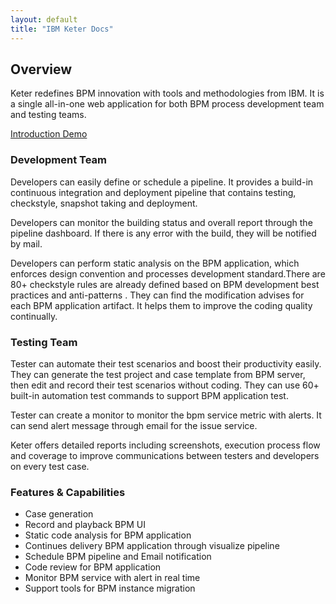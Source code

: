 ```yaml
---
layout: default
title: "IBM Keter Docs"
---
```


## Overview

Keter redefines BPM innovation with tools and methodologies from IBM. It is a single all-in-one web application  for both BPM process development team and testing teams.

[Introduction Demo](https://www.youtube.com/watch?v=qVPLEc-YEek)

### Development Team


Developers can easily define or schedule a pipeline. It provides a build-in continuous integration and deployment pipeline that contains testing, checkstyle, snapshot taking and deployment. 

Developers can monitor the building status and overall report through the pipeline dashboard.  If there is any error with the build, they will be notified by mail. 

Developers can perform static analysis on the BPM application, which enforces design convention and processes development standard.There are 80+ checkstyle rules are already defined based on BPM development best practices and anti-patterns . They can find the modification advises for each BPM application artifact. It helps them to improve the coding quality continually. 


### Testing Team

Tester can automate their test scenarios and boost their productivity easily. They can generate the test project and case template from BPM server, then edit and record their test scenarios without coding. They can use 60+ built-in automation test commands to support BPM application test.

Tester can create a monitor to monitor the bpm service metric with alerts. It can send alert message through email for the issue service.

Keter offers detailed reports including screenshots, execution process flow and coverage to improve communications between testers and developers on every test case. 

### Features & Capabilities
* Case generation
* Record and playback BPM UI
* Static code analysis for BPM application
* Continues delivery BPM application through visualize pipeline
* Schedule BPM pipeline and Email notification 
* Code review for BPM application
* Monitor BPM service with alert in real time
* Support tools for BPM instance migration


